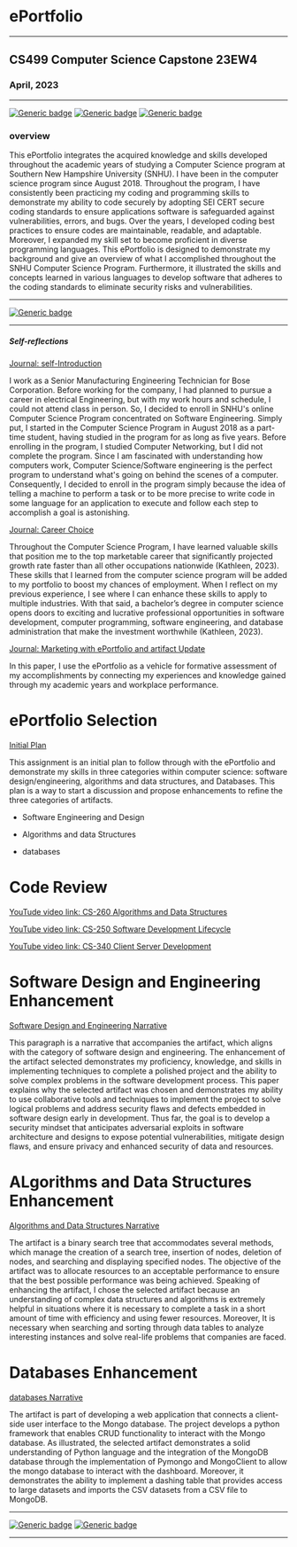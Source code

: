 
# ePortfolio
---
## CS499 Computer Science Capstone 23EW4
### April, 2023
---
[![Generic badge](https://img.shields.io/badge/page_builder-GitHub_Pages-blue.svg)](https://pages.github.com/) [![Generic badge](https://img.shields.io/badge/language-Markdown_\|_HTML-blueviolet.svg)](https://www.markdownguide.org/) [![Generic badge](https://img.shields.io/badge/collaboration_tool-GitHub_Desktop-purple.svg)](https://desktop.github.com/) 
### overview

This ePortfolio integrates the acquired knowledge and skills developed throughout the academic years of studying a Computer Science program at Southern New Hampshire University (SNHU). I have been in the computer science program since August 2018. Throughout the program, I have consistently been practicing my coding and programming skills to demonstrate my ability to code securely by adopting SEI CERT secure coding standards to ensure applications software is safeguarded against vulnerabilities, errors, and bugs. Over the years, I developed coding best practices to ensure codes are maintainable, readable, and adaptable. Moreover, I expanded my skill set to become proficient in diverse programming languages. This ePortfolio is designed to demonstrate my background and give an overview of what I accomplished throughout the SNHU Computer Science Program. Furthermore, it illustrated the skills and concepts learned in various languages to develop software that adheres to the coding standards to eliminate security risks and vulnerabilities.

---
[![Generic badge](https://img.shields.io/badge/Home-ePortfolio-blue.svg)](https://deandrey5000.github.io/)

---
##### Self-reflections
[Journal: self-Introduction](https://github.com/Deandrey5000/Deandrey5000.github.io/blob/master/CS-499/Journal1-1.docx)

I work as a Senior Manufacturing Engineering Technician for Bose Corporation. Before working for the company, I had planned to pursue a career in electrical Engineering, but with my work hours and schedule, I could not attend class in person. So, I decided to enroll in SNHU's online Computer Science Program concentrated on Software Engineering. Simply put, I started in the Computer Science Program in August 2018 as a part-time student, having studied in the program for as long as five years. Before enrolling in the program, I studied Computer Networking, but I did not complete the program. Since I am fascinated with understanding how computers work, Computer Science/Software engineering is the perfect program to understand what's going on behind the scenes of a computer. Consequently, I decided to enroll in the program simply because the idea of telling a machine to perform a task or to be more precise to write code in some language for an application to execute and follow each step to accomplish a goal is astonishing.

[Journal: Career Choice](https://github.com/Deandrey5000/Deandrey5000.github.io/blob/master/CS-499/Journal4-1.docx)

Throughout the Computer Science Program, I have learned valuable skills that position me to the top marketable career that significantly projected growth rate faster than all other occupations nationwide (Kathleen, 2023). These skills that I learned from the computer science program will be added to my portfolio to boost my chances of employment. When I reflect on my previous experience, I see where I can enhance these skills to apply to multiple industries. With that said, a bachelor’s degree in computer science opens doors to exciting and lucrative professional opportunities in software development, computer programming, software engineering, and database administration that make the investment worthwhile (Kathleen, 2023).

[Journal: Marketing with ePortfolio and artifact Update](https://github.com/Deandrey5000/Deandrey5000.github.io/blob/master/CS-499/Journal3-1.docx)

In this paper, I use the ePortfolio as a vehicle for formative assessment of my accomplishments by connecting my experiences and knowledge gained through my academic years and workplace performance.

# ePortfolio Selection
[Initial Plan](https://github.com/Deandrey5000/Deandrey5000.github.io/blob/master/CS-499/ePortfolio1-4.docx)

This assignment is an initial plan to follow through with the ePortfolio and demonstrate my skills in three categories within computer science: software design/engineering, algorithms and data structures, and Databases. This plan is a way to start a discussion and propose enhancements to refine the three categories of artifacts.

- Software Engineering and Design
* Algorithms and data Structures
+ databases
  
# Code Review
[YouTude video link: CS-260 Algorithms and Data Structures](https://youtu.be/SGMT2h9NUrI)

[YouTube video link: CS-250 Software Development Lifecycle](https://youtu.be/8t0gwrlkEiM)

[YouTube video link: CS-340 Client Server Development](https://youtu.be/gWEQ7rb7xd4)

# Software Design and Engineering Enhancement
[Software Design and Engineering Narrative](https://github.com/Deandrey5000/Deandrey5000.github.io/blob/master/CS-499/Milestone3-2.docx)

This paragraph is a narrative that accompanies the artifact, which aligns with the category of software design and engineering. The enhancement of the artifact selected demonstrates my proficiency, knowledge, and skills in implementing techniques to complete a polished project and the ability to solve complex problems in the software development process. This paper explains why the selected artifact was chosen and demonstrates my ability to use collaborative tools and techniques to implement the project to solve logical problems and address security flaws and defects embedded in software design early in development. Thus far, the goal is to develop a security mindset that anticipates adversarial exploits in software architecture and designs to expose potential vulnerabilities, mitigate design flaws, and ensure privacy and enhanced security of data and resources.

# ALgorithms and Data Structures Enhancement
[Algorithms and Data Structures Narrative](https://github.com/Deandrey5000/Deandrey5000.github.io/blob/master/CS-499/Milestone4-2.docx)

The artifact is a binary search tree that accommodates several methods, which manage the creation of a search tree, insertion of nodes, deletion of nodes, and searching and displaying specified nodes. The objective of the artifact was to allocate resources to an acceptable performance to ensure that the best possible performance was being achieved. Speaking of enhancing the artifact, I chose the selected artifact because an understanding of complex data structures and algorithms is extremely helpful in situations where it is necessary to complete a task in a short amount of time with efficiency and using fewer resources. Moreover, It is necessary when searching and sorting through data tables to analyze interesting instances and solve real-life problems that companies are faced.

# Databases Enhancement
[databases Narrative](https://github.com/Deandrey5000/Deandrey5000.github.io/blob/master/CS-499/Milestone5-2.docx)

The artifact is part of developing a web application that connects a client-side user interface to the Mongo database. The project develops a python framework that enables CRUD functionality to interact with the Mongo database. As illustrated, the selected artifact demonstrates a solid understanding of Python language and the integration of the MongoDB database through the implementation of Pymongo and MongoClient to allow the mongo database to interact with the dashboard. Moreover, it demonstrates the ability to implement a dashing table that provides access to large datasets and imports the CSV datasets from a CSV file to MongoDB.

---
[![Generic badge](https://img.shields.io/badge/Home-ePortfolio-blue.svg)](https://deandrey5000.github.io/) [![Generic badge](https://img.shields.io/badge/Repository-SNHU-blueviolet.svg)](https://pages.github.com/)

---


